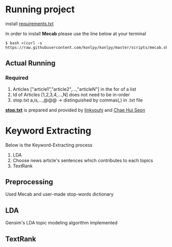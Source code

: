 # Running project 
install [requirements.txt](requirements.txt)

In order to install **Mecab** please use the line below at your terminal
```
$ bash <(curl -s https://raw.githubusercontent.com/konlpy/konlpy/master/scripts/mecab.sh)
```

## Actual Running
### Required
1. Articles
\["article1","article2",...,"articleN"\] in the for of a list
2. Id of Articles
\[1,2,3,4,...,N\] does not need to be in-order
3. stop.txt
a,is,...,@@@ -> distinguished by commas(,) in .txt file

**[stop.txt](stop.txt)** is prepared and provided by [linkyouhj](https://github.com/linkyouhj) and [Chae Hui Seon](https://github.com/chaehuiseon)
# Keyword Extracting
Below is the Keyword-Extracting process
1. LDA 
2. Choose news article's sentences which contributes to each topics
3. TextRank

## Preprocessing
Used Mecab and user-made stop-words dictionary

## LDA
Gensim's LDA topic modeling algorithm implemented

## TextRank
